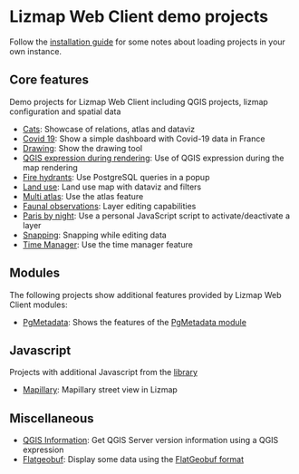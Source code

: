 # Lizmap Web Client demo projects

Follow the [installation guide](./INSTALLATION.md) for some notes about loading projects in your own instance.

## Core features

Demo projects for Lizmap Web Client including QGIS projects, lizmap configuration and spatial data

* [Cats](projects/cats/): Showcase of relations, atlas and dataviz
* [Covid 19](projects/covid_19_fr/): Show a simple dashboard with Covid-19 data in France
* [Drawing](projects/drawing/): Show the drawing tool
* [QGIS expression during rendering](projects/expression_map/): Use of QGIS expression during the map rendering
* [Fire hydrants](projects/fire_hydrant_actions/): Use PostgreSQL queries in a popup
* [Land use](projects/landuse/): Land use map with dataviz and filters
* [Multi atlas](projects/multi_atlas/): Use the atlas feature
* [Faunal observations](projects/observations/): Layer editing capabilities
* [Paris by night](projects/lampadaires/): Use a personal JavaScript script to activate/deactivate a layer
* [Snapping](projects/snapping/): Snapping while editing data
* [Time Manager](projects/time_manager_earthquake/): Use the time manager feature

## Modules

The following projects show additional features provided by Lizmap Web Client modules:

* [PgMetadata](projects/pgmetadata/): Shows the features of the [PgMetadata module](https://github.com/3liz/lizmap-pgmetadata-module/)

## Javascript

Projects with additional Javascript from the [library](https://github.com/3liz/lizmap-javascript-scripts/)

* [Mapillary](projects/mapillary/): Mapillary street view in Lizmap

## Miscellaneous

* [QGIS Information](projects/qgis_info/): Get QGIS Server version information using a QGIS expression
* [Flatgeobuf](projects/flatgeobuf/): Display some data using the [FlatGeobuf format](https://github.com/flatgeobuf/flatgeobuf)
